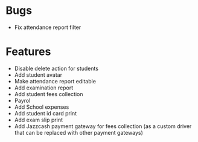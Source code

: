 # Bugs

- Fix attendance report filter

# Features

- Disable delete action for students
- Add student avatar
- Make attendance report editable
- Add examination report
- Add student fees collection
- Payrol
- Add School expenses
- Add student id card print
- Add exam slip print
- Add Jazzcash payment gateway for fees collection (as a custom driver that can be replaced with other payment gateways)
